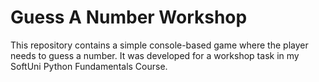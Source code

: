 # Guess A Number Workshop
This repository contains a simple console-based game where the player needs to guess a number. It was developed for a workshop task in my SoftUni Python Fundamentals Course.
